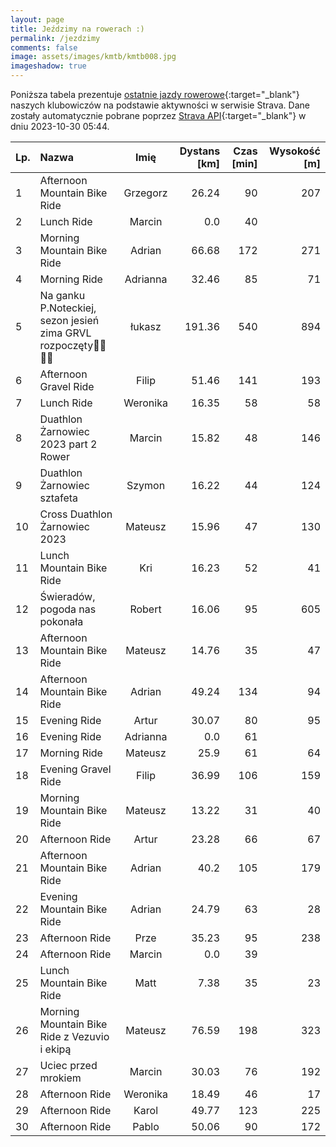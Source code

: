 ```yaml
---
layout: page
title: Jeździmy na rowerach :)
permalink: /jezdzimy
comments: false
image: assets/images/kmtb/kmtb008.jpg
imageshadow: true
---
```


Poniższa tabela prezentuje [ostatnie jazdy rowerowe](https://www.strava.com/clubs/336381){:target="_blank"} naszych klubowiczów na podstawie aktywności w serwisie Strava. Dane zostały automatycznie pobrane poprzez [Strava API](https://developers.strava.com/docs/reference/#api-Clubs-getClubActivitiesById){:target="_blank"} w dniu 2023-10-30 05:44.

Lp. | Nazwa | Imię | Dystans [km] | Czas [min] | Wysokość [m]
:--- | :--- | :---: | ---: | ---: | ---:
1|Afternoon Mountain Bike Ride|Grzegorz|26.24|90|207
2|Lunch Ride|Marcin|0.0|40|
3|Morning Mountain Bike Ride|Adrian|66.68|172|271
4|Morning Ride|Adrianna|32.46|85|71
5|Na ganku P.Noteckiej, sezon jesień zima GRVL rozpoczęty🏁🤠🚴‍♂️|łukasz|191.36|540|894
6|Afternoon Gravel Ride|Filip|51.46|141|193
7|Lunch Ride|Weronika|16.35|58|58
8|Duathlon Żarnowiec 2023 part 2 Rower|Marcin|15.82|48|146
9|Duathlon Żarnowiec sztafeta|Szymon|16.22|44|124
10|Cross Duathlon Żarnowiec 2023|Mateusz|15.96|47|130
11|Lunch Mountain Bike Ride|Kri|16.23|52|41
12|Świeradów, pogoda nas pokonała|Robert|16.06|95|605
13|Afternoon Mountain Bike Ride|Mateusz|14.76|35|47
14|Afternoon Mountain Bike Ride|Adrian|49.24|134|94
15|Evening Ride|Artur|30.07|80|95
16|Evening Ride|Adrianna|0.0|61|
17|Morning Ride|Mateusz|25.9|61|64
18|Evening Gravel Ride|Filip|36.99|106|159
19|Morning Mountain Bike Ride|Mateusz|13.22|31|40
20|Afternoon Ride|Artur|23.28|66|67
21|Afternoon Mountain Bike Ride|Adrian|40.2|105|179
22|Evening Mountain Bike Ride|Adrian|24.79|63|28
23|Afternoon Ride|Prze|35.23|95|238
24|Afternoon Ride|Marcin|0.0|39|
25|Lunch Mountain Bike Ride|Matt|7.38|35|23
26|Morning Mountain Bike Ride z Vezuvio i ekipą|Mateusz|76.59|198|323
27|Uciec przed mrokiem|Marcin|30.03|76|192
28|Afternoon Ride|Weronika|18.49|46|17
29|Afternoon Ride|Karol|49.77|123|225
30|Afternoon Ride|Pablo|50.06|90|172
